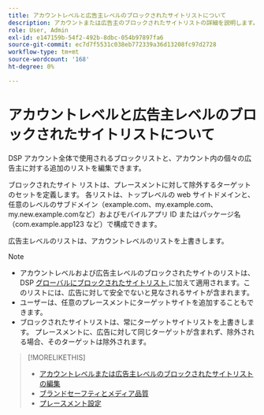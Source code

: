 ```yaml
---
title: アカウントレベルと広告主レベルのブロックされたサイトリストについて
description: アカウントまたは広告主のブロックされたサイトリストの詳細を説明します。
role: User, Admin
exl-id: e147159b-54f2-492b-8dbc-054b97897fa6
source-git-commit: ec7d7f5531c038eb772339a36d13208fc97d2728
workflow-type: tm+mt
source-wordcount: '168'
ht-degree: 0%

---
```


# アカウントレベルと広告主レベルのブロックされたサイトリストについて

DSP アカウント全体で使用されるブロックリストと、アカウント内の個々の広告主に対する追加のリストを編集できます。

ブロックされたサイト リストは、プレースメントに対して除外するターゲットのセットを定義します。 各リストは、トップレベルの web サイトドメインと、任意のレベルのサブドメイン（example.com、my.example.com、my.new.example.comなど）およびモバイルアプリ ID またはパッケージ名（com.example.app123 など）で構成できます。

広告主レベルのリストは、アカウントレベルのリストを上書きします。

>[!NOTE]
>
>* アカウントレベルおよび広告主レベルのブロックされたサイトのリストは、DSP [ グローバルにブロックされたサイトリスト ](/help/dsp/introduction/features/brand-safety-media-quality.md#global-blocked-sites) に加えて適用されます。このリストには、広告に対して安全でないと見なされるサイトが含まれます。
>* ユーザーは、任意のプレースメントにターゲットサイトを追加することもできます。
>* ブロックされたサイトリストは、常にターゲットサイトリストを上書きします。 プレースメントに、広告に対して同じターゲットが含まれず、除外される場合、そのターゲットは除外されます。

>[!MORELIKETHIS]
>
>* [ アカウントレベルまたは広告主レベルのブロックされたサイトリストの編集 ](/help/dsp/admin/blocked-sites-list-edit.md)
>* [ ブランドセーフティとメディア品質 ](/help/dsp/introduction/features/brand-safety-media-quality.md)
>* [ プレースメント設定 ](/help/dsp/campaign-management/placements/placement-settings.md)
